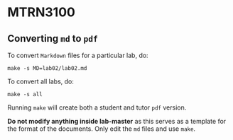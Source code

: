# MTRN3100

## Converting `md` to `pdf`

To convert `Markdown` files for a particular lab, do:
```
make -s MD=lab02/lab02.md
```

To convert all labs, do:
```
make -s all
```

Running `make` will create both a student and tutor `pdf` version.

**Do not modify anything inside lab-master** as this serves as a template for the format of the documents. Only edit the `md` files and use `make`.
